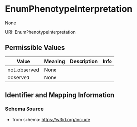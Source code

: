 # EnumPhenotypeInterpretation

None

URI: EnumPhenotypeInterpretation

## Permissible Values

| Value | Meaning | Description | Info |
| --- | --- | --- | --- |
| not_observed | None |  | |
| observed | None |  | |


## Identifier and Mapping Information







### Schema Source


* from schema: https://w3id.org/include




